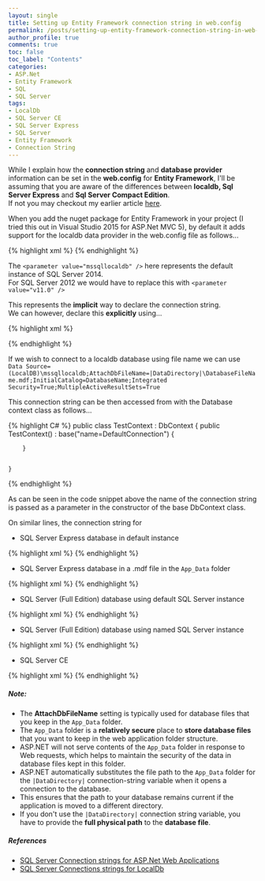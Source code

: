 ```yaml
---
layout: single
title: Setting up Entity Framework connection string in web.config
permalink: /posts/setting-up-entity-framework-connection-string-in-web-config/
author_profile: true
comments: true
toc: false
toc_label: "Contents"
categories:
- ASP.Net
- Entity Framework 
- SQL
- SQL Server
tags:
- LocalDb
- SQL Server CE
- SQL Server Express
- SQL Server
- Entity Framework
- Connection String
---
```


While I explain how the **connection string** and **database provider** information can be set in the **web.config** for **Entity Framework**, I'll be assuming that you are aware of the differences between **localdb, Sql Server Express** and **Sql Server Compact Edition**.  
If not you may checkout my earlier article [here]({{site.url}}/posts/difference-between-localdb-sql-server-ce-and-sql-server-express/).

When you add the nuget package for Entity Framework in your project (I tried this out in Visual Studio 2015 for ASP.Net MVC 5), by default it adds support for the localdb data provider in the web.config file as follows...  

{% highlight xml %}
<configuration>
	<entityFramework>
		<defaultConnectionFactory type="System.Data.Entity.Infrastructure.localdbConnectionFactory, EntityFramework">
			<parameters>
				<parameter value="mssqllocaldb" />
			</parameters>
		</defaultConnectionFactory>
		<providers>
			<provider invariantName="System.Data.SqlClient" type="System.Data.Entity.SqlServer.SqlProviderServices, EntityFramework.SqlServer" />
		</providers>
	</entityFramework>
</configuration>
{% endhighlight %}

The `<parameter value="mssqllocaldb" />` here represents the default instance of SQL Server 2014.  
For SQL Server 2012 we would have to replace this with `<parameter value="v11.0" />`  

This represents the **implicit** way to declare the connection string.  
We can however, declare this **explicitly** using...

{% highlight xml %}
<configuration>
	<configSections>
		<section name="entityFramework" type="System.Data.Entity.Internal.ConfigFile.EntityFrameworkSection, EntityFramework, Version=6.0.0.0, Culture=neutral, PublicKeyToken=b77a5c561934e089" requirePermission="false"/>
	</configSections>
	<connectionStrings>
		<add name="DefaultConnection" connectionString="Data Source=(LocalDB)\mssqllocaldb;Integrated Security=True;MultipleActiveResultSets=True" 
										providerName="System.Data.SqlClient"/>
	</connectionStrings>
	<entityFramework>
		<defaultConnectionFactory type="System.Data.Entity.Infrastructure.LocalDbConnectionFactory, EntityFramework">
			<parameters>
				<parameter value="mssqllocaldb"/>
			</parameters>
		</defaultConnectionFactory>
		<providers>
			<provider invariantName="System.Data.SqlClient" type="System.Data.Entity.SqlServer.SqlProviderServices, EntityFramework.SqlServer"/>
		</providers>
	</entityFramework>
</configuration>
{% endhighlight %}

If we wish to connect to a localdb database using file name we can use  
`Data Source=(LocalDB)\mssqllocaldb;AttachDbFileName=|DataDirectory|\DatabaseFileName.mdf;InitialCatalog=DatabaseName;Integrated Security=True;MultipleActiveResultSets=True`

This connection string can be then accessed from with the Database context class as follows...

{% highlight C# %}
    public class TestContext : DbContext
    {
        public TestContext() : base("name=DefaultConnection")
        {

        }

        
    }
{% endhighlight %}

 
As can be seen in the code snippet above the name of the connection string is passed as a parameter in the constructor of the base DbContext class.

On similar lines, the connection string for  

- SQL Server Express database in default instance

{% highlight xml %}
<add name="ConnectionStringName"
    providerName="System.Data.SqlClient"
    connectionString="Data Source=.\SQLEXPRESS;Initial Catalog=DatabaseName;Integrated Security=True;MultipleActiveResultSets=True"/>
{% endhighlight %}

- SQL Server Express database in a .mdf file in the `App_Data` folder

{% highlight xml %}
<add name="ConnectionStringName"
    providerName="System.Data.SqlClient"
    connectionString="Data Source=.\SQLEXPRESS;AttachDbFileName=|DataDirectory|\DatabaseFileName.mdf;Integrated Security=True;User Instance=True;MultipleActiveResultSets=True" />
{% endhighlight %}

- SQL Server (Full Edition) database using default SQL Server instance

{% highlight xml %}
<add name="ConnectionStringName"
    providerName="System.Data.SqlClient"
    connectionString="Data Source=ServerName;Initial Catalog=DatabaseName;Integrated Security=False;User Id=userid;Password=password;MultipleActiveResultSets=True" />
{% endhighlight %}
 
- SQL Server (Full Edition) database using named SQL Server instance

{% highlight xml %}
<add name="ConnectionStringName"
    providerName="System.Data.SqlClient"
    connectionString="Data Source=ServerName\InstanceName;Initial Catalog=DatabaseName;Integrated Security=True;MultipleActiveResultSets=True" />
{% endhighlight %}

- SQL Server CE

{% highlight xml %}
<add name="ConnectionStringName"
    providerName="System.Data.SqlServerCe.4.0"
    connectionString="Data Source=|DataDirectory|\DatabaseFileName.sdf" />
{% endhighlight %}

##### **Note:**
- The **AttachDbFileName** setting is typically used for database files that you keep in the `App_Data` folder.   
- The `App_Data` folder is a **relatively secure** place to **store database files** that you want to keep in the web application folder structure.  
- ASP.NET will not serve contents of the `App_Data` folder in response to Web requests, which helps to maintain the security of the data in database files kept in this folder.  
- ASP.NET automatically substitutes the file path to the `App_Data` folder for the `|DataDirectory|` connection-string variable when it opens a connection to the database.  
- This ensures that the path to your database remains current if the application is moved to a different directory.  
- If you don't use the `|DataDirectory|` connection string variable, you have to provide the **full physical path** to the **database file**.


##### **References**
- [SQL Server Connection strings for ASP.Net Web Applications][1]
- [SQL Server Connections strings for LocalDb][2]

[1]:https://msdn.microsoft.com/en-us/library/jj653752(v=vs.110).aspx
[2]:https://msdn.microsoft.com/en-us/library/hh510202(v=sql.110).aspx
